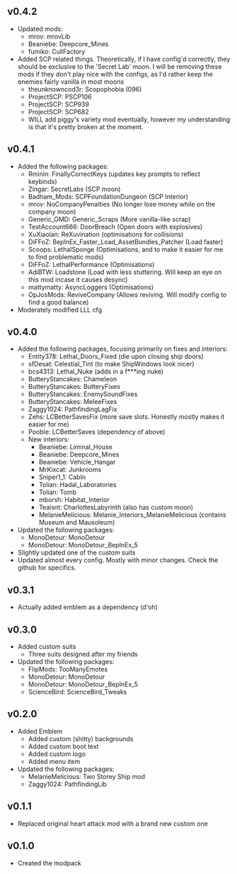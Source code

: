 ## v0.4.2
- Updated mods:
    - mrov: mrovLib
    - Beaniebe: Deepcore_Mines
    - fumiko: CullFactory
- Added SCP related things. Theoretically, if I have config'd correctly, they should be exclusive to the 'Secret Lab' moon. I will be removing these mods if they don't play nice with the configs, as I'd rather keep the enemies fairly vanilla in most moons
    - theunknowncod3r: Scopophobia (096)
    - ProjectSCP: PSCP106
    - ProjectSCP: SCP939
    - ProjectSCP: SCP682
    - WILL add piggy's variety mod eventually, however my understanding is that it's pretty broken at the moment.

## v0.4.1
- Added the following packages:
    - Rminin: FinallyCorrectKeys (updates key prompts to reflect keybinds)
    - Zingar: SecretLabs (SCP moon)
    - Badham_Mods: SCPFoundationDungeon (SCP Interior)
    - mrov: NoCompanyPenalties (No longer lose money while on the company moon)
    - Generic_GMD: Generic_Scraps (More vanilla-like scrap)
    - TestAccount666: DoorBreach (Open doors with explosives)
    - XuXiaolan: ReXuvination (optimisations for collisions)
    - DiFFoZ: BepInEx_Faster_Load_AssetBundles_Patcher (Load faster)
    - Scoops: LethalSponge (Optimisations, and to make it easier for me to find problematic mods)
    - DiFFoZ: LethalPerformance (Optimisations)
    - AdiBTW: Loadstone (Load with less stuttering. Will keep an eye on this mod incase it causes desync)
    - mattymatty: AsyncLoggers (Optimisations)
    - OpJosMods: ReviveCompany (Allows reviving. Will modify config to find a good balance)
- Moderately modified LLL cfg

## v0.4.0
- Added the following packages, focusing primarily on fixes and interiors:
    - Entity378: Lethal_Doors_Fixed (die upon closing ship doors)
    - sfDesat: Celestial_Tint (to make ShipWindows look nicer)
    - bcs4313: Lethal_Nuke (adds in a f***ing nuke)
    - ButteryStancakes: Chameleon
    - ButteryStancakes: ButteryFixes
    - ButteryStancakes: EnemySoundFixes
    - ButteryStancakes: MeleeFixes
    - Zaggy1024: PathfindingLagFix
    - Zehs: LCBetterSavesFix (more save slots. Honestly mostly makes it easier for me)
    - Pooble: LCBetterSaves (dependency of above)
    - New interiors:
        - Beaniebe: Liminal_House
        - Beaniebe: Deepcore_Mines
        - Beaniebe: Vehicle_Hangar
        - MrKixcat: Junkrooms
        - Sniper1_1: CabIn
        - Tolian: Hadal_Laboratories
        - Tolian: Tomb
        - mborsh: Habitat_Interior
        - Teaisnt: CharlottesLabyrinth (also has custom moon)
        - MelanieMelicious: Melanie_Interiors_MelanieMelicious (contains Museum and Mausoleum)
- Updated the following packages:
    - MonoDetour: MonoDetour
    - MonoDetour: MonoDetour_BepInEx_5
- Slightly updated one of the custom suits
- Updated almost every config. Mostly with minor changes. Check the github for specifics.

## v0.3.1
- Actually added emblem as a dependency (d'oh)

## v0.3.0
- Added custom suits
    - Three suits designed after my friends
- Updated the following packages:
    - FlipMods: TooManyEmotes
    - MonoDetour: MonoDetour
    - MonoDetour: MonoDetour_BepInEx_5
    - ScienceBird: ScienceBird_Tweaks

## v0.2.0
- Added Emblem
    - Added custom (shitty) backgrounds
    - Added custom boot text
    - Added custom logo
    - Added menu item
- Updated the following packages:
    - MelanieMelicious: Two Storey Ship mod
    - Zaggy1024: PathfindingLib

## v0.1.1
- Replaced original heart attack mod with a brand new custom one

## v0.1.0
- Created the modpack
